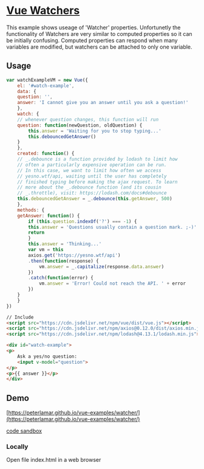 # [Vue Watchers](https://vuejs.org/v2/guide/computed.html#Watchers)

This example shows useage of 'Watcher' properties. Unfortunetly the functionality of Watchers are very similar to computed properties so it can be initially confusing. Computed properties can respond when many variables are modified, but watchers can be attached to only one variable.

## Usage

```javascript
var watchExampleVM = new Vue({
    el: '#watch-example',
    data: {
    question: '',
    answer: 'I cannot give you an answer until you ask a question!'
    },
    watch: {
    // whenever question changes, this function will run
    question: function(newQuestion, oldQuestion) {
        this.answer = 'Waiting for you to stop typing...'
        this.debouncedGetAnswer()
    }
    },
    created: function() {
    // _.debounce is a function provided by lodash to limit how
    // often a particularly expensive operation can be run.
    // In this case, we want to limit how often we access
    // yesno.wtf/api, waiting until the user has completely
    // finished typing before making the ajax request. To learn
    // more about the _.debounce function (and its cousin
    // _.throttle), visit: https://lodash.com/docs#debounce
    this.debouncedGetAnswer = _.debounce(this.getAnswer, 500)
    },
    methods: {
    getAnswer: function() {
        if (this.question.indexOf('?') === -1) {
        this.answer = 'Questions usually contain a question mark. ;-)'
        return
        }
        this.answer = 'Thinking...'
        var vm = this
        axios.get('https://yesno.wtf/api')
        .then(function(response) {
            vm.answer = _.capitalize(response.data.answer)
        })
        .catch(function(error) {
            vm.answer = 'Error! Could not reach the API. ' + error
        })
    }
    }
})
```

```html
// Include
<script src="https://cdn.jsdelivr.net/npm/vue/dist/vue.js"></script>
<script src="https://cdn.jsdelivr.net/npm/axios@0.12.0/dist/axios.min.js"></script>
<script src="https://cdn.jsdelivr.net/npm/lodash@4.13.1/lodash.min.js"></script>

<div id="watch-example">
<p>
    Ask a yes/no question:
    <input v-model="question">
</p>
<p>{{ answer }}</p>
</div>
```

## Demo

[https://peterlamar.github.io/vue-examples/watcher/](https://peterlamar.github.io/vue-examples/watcher/)

[code sandbox](https://codesandbox.io/s/o79nj388ry)

### Locally

Open file index.html in a web browser

